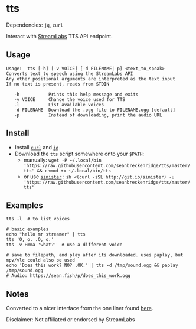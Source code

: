 # tts

Dependencies: `jq`, `curl`

Interact with [StreamLabs](https://streamlabs.com/) TTS API endpoint.

## Usage

```
Usage:  tts [-h] [-v VOICE] [-d FILENAME|-p] <text_to_speak>
Converts text to speech using the StreamLabs API
Any other positional arguments are interpreted as the text input
If no text is present, reads from STDIN

   -h           Prints this help message and exits
   -v VOICE     Change the voice used for TTS
   -l           List available voices
   -d FILENAME  Download the .ogg file to FILENAME.ogg [default]
   -p           Instead of downloading, print the audio URL
```

## Install

* Install [`curl`](https://github.com/curl/curl) and [`jq`](https://stedolan.github.io/jq/download/)
* Download the `tts` script somewhere onto your `$PATH`:
  * manually: `wget -P ~/.local/bin 'https://raw.githubusercontent.com/seanbreckenridge/tts/master/tts' && chmod +x ~/.local/bin/tts`
  * or use [`sinister`](https://github.com/jamesqo/sinister) : `sh <(curl -sSL http://git.io/sinister) -u 'https://raw.githubusercontent.com/seanbreckenridge/tts/master/tts'`

## Examples

```
tts -l  # to list voices

# basic examples
echo "hello mr streamer" | tts
tts 'O, o. .O, o.'
tts -v Emma 'what?'  # use a different voice

# save to filepath, and play after its downloaded. uses paplay, but mpv/vlc could also be used
echo 'Does this work? NO? .OK.' | tts -d /tmp/sound.ogg && paplay /tmp/sound.ogg
# Audio: https://sean.fish/p/does_this_work.ogg
```

## Notes

Converted to a nicer interface from the one liner found [here](https://gist.github.com/idealwebsolutions/84dcb061baa427050672b9b41f900ce8#comments).

Disclaimer: Not affiliated or endorsed by StreamLabs

